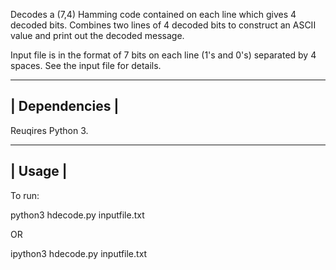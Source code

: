 Decodes a (7,4) Hamming code contained on each line which gives 4 decoded bits.
Combines two lines of 4 decoded bits to construct an ASCII value and print out the decoded message.

Input file is in the format of 7 bits on each line (1's and 0's) separated by 4 spaces. See the input file for details.

----------------
| Dependencies |
----------------
Reuqires Python 3.

---------
| Usage |
---------
To run:

python3 hdecode.py inputfile.txt

OR

ipython3 hdecode.py inputfile.txt
